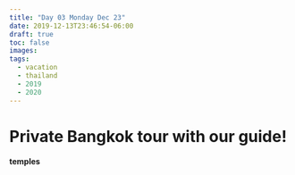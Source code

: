 ```yaml
---
title: "Day 03 Monday Dec 23"
date: 2019-12-13T23:46:54-06:00
draft: true
toc: false
images:
tags: 
  - vacation
  - thailand
  - 2019
  - 2020
---
```


# Private Bangkok tour with our guide!

#### temples

